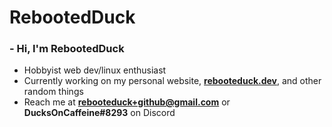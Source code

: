 # RebootedDuck
### - Hi, I'm RebootedDuck
- Hobbyist web dev/linux enthusiast
- Currently working on my personal website, [**rebooteduck.dev**](https://rebooteduck.dev), and other random things
- Reach me at **rebooteduck+github@gmail.com** or **DucksOnCaffeine#8293** on Discord

<!---
RebootedDuck/RebootedDuck is a ✨ special ✨ repository because its `README.md` (this file) appears on your GitHub profile.
You can click the Preview link to take a look at your changes.
--->
